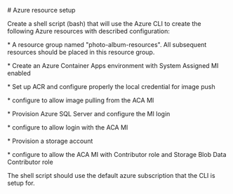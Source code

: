 \# Azure resource setup



Create a shell script (bash) that will use the Azure CLI to create the following Azure resources with described configuration:



\* A resource group named "photo-album-resources". All subsequent resources should be placed in this resource group.

\* Create an Azure Container Apps environment with System Assigned MI enabled

\* Set up ACR and configure properly the local credential for image push

\* configure to allow image pulling from the ACA MI

\* Provision Azure SQL Server and configure the MI login

\* configure to allow login with the ACA MI

\* Provision a storage account

\* configure to allow the ACA MI with Contributor role and  Storage Blob Data Contributor role



The shell script should use the default azure subscription that the CLI is setup for.

